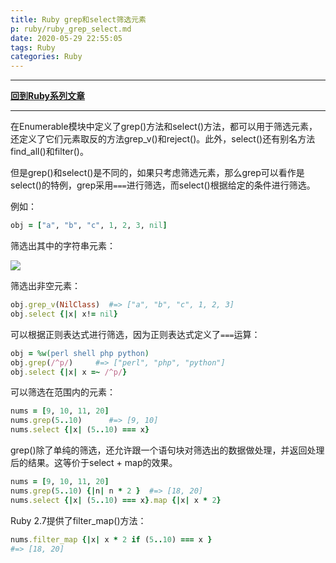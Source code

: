 ```yaml
---
title: Ruby grep和select筛选元素
p: ruby/ruby_grep_select.md
date: 2020-05-29 22:55:05
tags: Ruby
categories: Ruby
---
```


------

**[回到Ruby系列文章](/ruby/index/)**

------

在Enumerable模块中定义了grep()方法和select()方法，都可以用于筛选元素，还定义了它们元素取反的方法grep_v()和reject()。此外，select()还有别名方法find_all()和filter()。

但是grep()和select()是不同的，如果只考虑筛选元素，那么grep可以看作是select()的特例，grep采用`===`进行筛选，而select()根据给定的条件进行筛选。

例如：

```ruby
obj = ["a", "b", "c", 1, 2, 3, nil]
```
筛选出其中的字符串元素：

![](/img/ruby/1590848866418.png)

筛选出非空元素：

```ruby
obj.grep_v(NilClass)  #=> ["a", "b", "c", 1, 2, 3]
obj.select {|x| x!= nil}
```

可以根据正则表达式进行筛选，因为正则表达式定义了`===`运算：

```ruby
obj = %w(perl shell php python)
obj.grep(/^p/)     #=> ["perl", "php", "python"]
obj.select {|x| x =~ /^p/}
```

可以筛选在范围内的元素：

```ruby
nums = [9, 10, 11, 20]
nums.grep(5..10)      #=> [9, 10]
nums.select {|x| (5..10) === x}
```

grep()除了单纯的筛选，还允许跟一个语句块对筛选出的数据做处理，并返回处理后的结果。这等价于select + map的效果。

```ruby
nums = [9, 10, 11, 20]
nums.grep(5..10) {|n| n * 2 }  #=> [18, 20]
nums.select {|x| (5..10) === x}.map {|x| x * 2}
```

Ruby 2.7提供了filter_map()方法：

```ruby
nums.filter_map {|x| x * 2 if (5..10) === x }
#=> [18, 20]
```

